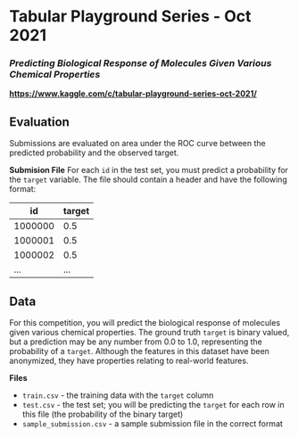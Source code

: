 # Tabular Playground Series - Oct 2021

### *Predicting Biological Response of Molecules Given Various Chemical Properties*

**https://www.kaggle.com/c/tabular-playground-series-oct-2021/**

## Evaluation
Submissions are evaluated on area under the ROC curve between the predicted probability and the observed target.

**Submision File**
For each `id` in the test set, you must predict a probability for the `target` variable. The file should contain a header and have the following format:

| id  |  target |
| ------------ | ------------ |
| 1000000  | 0.5  |
| 1000001  | 0.5  |
| 1000002  | 0.5  |
| ...| ... |

## Data
For this competition, you will predict the biological response of molecules given various chemical properties. The ground truth `target` is binary valued, but a prediction may be any number from 0.0 to 1.0, representing the probability of a `target`. Although the features in this dataset have been anonymized, they have properties relating to real-world features.

**Files**
- `train.csv` - the training data with the `target` column
- `test.csv` - the test set; you will be predicting the `target` for each row in this file (the probability of the binary target)
- `sample_submission.csv` - a sample submission file in the correct format
